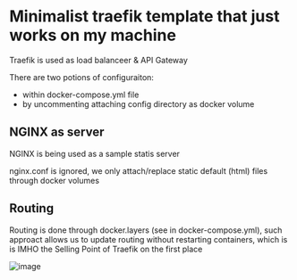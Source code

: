 # Minimalist traefik template that just works on my machine

Traefik is used as load balanceer & API Gateway 

There are two potions of configuraiton: 
- within docker-compose.yml file
- by uncommenting attaching config directory as docker volume

## NGINX as server
NGINX is being used as a sample statis server

nginx.conf is ignored, we only attach/replace static default (html) files through docker volumes

## Routing
Routing is done through docker.layers (see in docker-compose.yml), such approact allows us to update routing without restarting containers, which is is IMHO the Selling Point of Traefik on the first place

![image](https://user-images.githubusercontent.com/31799546/183222869-db488e81-41a6-4eaa-b6bc-7149c556387d.png)
